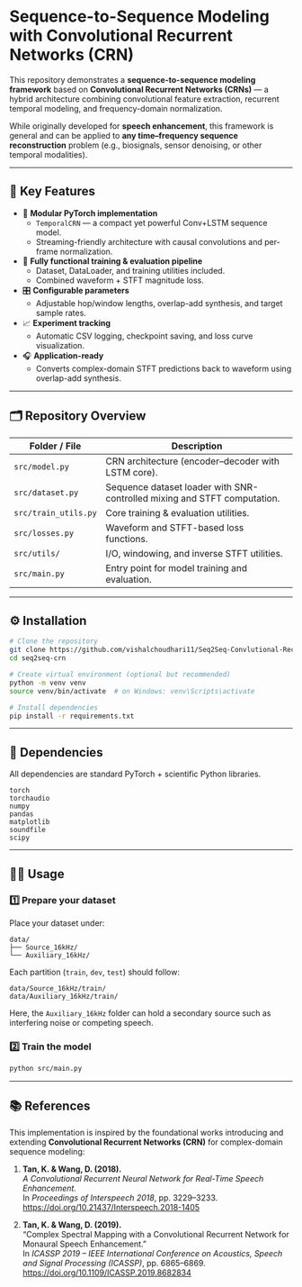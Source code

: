 # Sequence-to-Sequence Modeling with Convolutional Recurrent Networks (CRN)

This repository demonstrates a **sequence-to-sequence modeling framework** based on **Convolutional Recurrent Networks (CRNs)** — a hybrid architecture combining convolutional feature extraction, recurrent temporal modeling, and frequency-domain normalization.

While originally developed for **speech enhancement**, this framework is general and can be applied to **any time–frequency sequence reconstruction** problem (e.g., biosignals, sensor denoising, or other temporal modalities).

---

## 🚀 Key Features

- 🧩 **Modular PyTorch implementation**
  - `TemporalCRN` — a compact yet powerful Conv+LSTM sequence model.
  - Streaming-friendly architecture with causal convolutions and per-frame normalization.
- 🔄 **Fully functional training & evaluation pipeline**
  - Dataset, DataLoader, and training utilities included.
  - Combined waveform + STFT magnitude loss.
- 🎛️ **Configurable parameters**
  - Adjustable hop/window lengths, overlap-add synthesis, and target sample rates.
- 📈 **Experiment tracking**
  - Automatic CSV logging, checkpoint saving, and loss curve visualization.
- 🎧 **Application-ready**
  - Converts complex-domain STFT predictions back to waveform using overlap-add synthesis.

---

## 🗂️ Repository Overview

| Folder / File | Description |
|----------------|-------------|
| `src/model.py` | CRN architecture (encoder–decoder with LSTM core). |
| `src/dataset.py` | Sequence dataset loader with SNR-controlled mixing and STFT computation. |
| `src/train_utils.py` | Core training & evaluation utilities. |
| `src/losses.py` | Waveform and STFT-based loss functions. |
| `src/utils/` | I/O, windowing, and inverse STFT utilities. |
| `src/main.py` | Entry point for model training and evaluation. |

---

## ⚙️ Installation

```bash
# Clone the repository
git clone https://github.com/vishalchoudhari11/Seq2Seq-Convlutional-Recurrent-Network.git
cd seq2seq-crn

# Create virtual environment (optional but recommended)
python -m venv venv
source venv/bin/activate  # on Windows: venv\Scripts\activate

# Install dependencies
pip install -r requirements.txt
```

---

## 🧰 Dependencies

All dependencies are standard PyTorch + scientific Python libraries.

```text
torch
torchaudio
numpy
pandas
matplotlib
soundfile
scipy
```

---

## 🧑‍💻 Usage

### 1️⃣ Prepare your dataset
Place your dataset under:
```
data/
├── Source_16kHz/
└── Auxiliary_16kHz/
```

Each partition (`train`, `dev`, `test`) should follow:
```
data/Source_16kHz/train/
data/Auxiliary_16kHz/train/
```

Here, the `Auxiliary_16kHz` folder can hold a secondary source such as interfering noise or competing speech.


### 2️⃣ Train the model
```bash
python src/main.py
```

---

## 📚 References

This implementation is inspired by the foundational works introducing and extending **Convolutional Recurrent Networks (CRN)** for complex-domain sequence modeling:

1. **Tan, K. & Wang, D. (2018).**  
   *A Convolutional Recurrent Neural Network for Real-Time Speech Enhancement.*  
   In *Proceedings of Interspeech 2018*, pp. 3229–3233. https://doi.org/10.21437/Interspeech.2018-1405  

2. **Tan, K. & Wang, D. (2019).**  
   “Complex Spectral Mapping with a Convolutional Recurrent Network for Monaural Speech Enhancement.”  
   In *ICASSP 2019 – IEEE International Conference on Acoustics, Speech and Signal Processing (ICASSP)*, pp. 6865–6869. https://doi.org/10.1109/ICASSP.2019.8682834  
